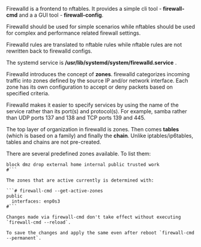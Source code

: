 Firewalld is a frontend to nftables. It provides a simple cli tool - **firewall-cmd** and a a GUI tool - **firewall-config**.

Firewalld should be used for simple scenarios while nftables should be used for complex and performance related firewall settings.

Firewalld rules are translated to nftable rules while nftable rules are not rewritten back to firewalld configs.

The systemd service is **/usr/lib/systemd/system/firewalld.service** .

Firewalld introduces the concept of **zones**. firewalld categorizes incoming traffic into zones defined by the source IP and/or network interface. Each zone has its own configuration to accept or deny packets based on specified criteria.

Firewalld makes it easier to specify services by using the name of the service rather than its port(s) and protocol(s). For example, samba rather than UDP ports 137 and 138 and TCP ports 139 and 445.

The top layer of organization in firewalld is zones. Then comes **tables** (which is based on a family)  and finally the **chain**. Unlike iptables/ip6tables, tables and chains are not pre-created. 

There are several predefined zones available. To list them:

```# firewall-cmd --get-zones
block dmz drop external home internal public trusted work
#```

The zones that are active currently is determined with:

```# firewall-cmd --get-active-zones
public
  interfaces: enp0s3
#```

Changes made via firewall-cmd don't take effect without executing `firewall-cmd --reload`.

To save the changes and apply the same even after reboot `firewall-cmd --permanent`.


